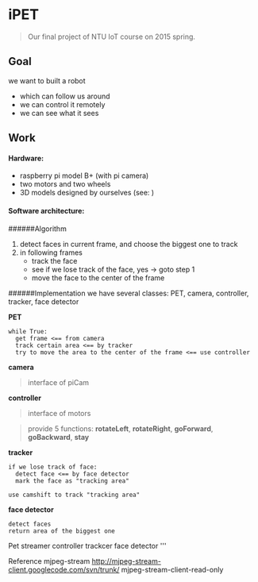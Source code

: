 # iPET 
> Our final project of NTU IoT course on 2015 spring.

## Goal
we want to built a robot
- which can follow us around
- we can control it remotely
- we can see what it sees

## Work
#### Hardware:
- raspberry pi model B+ (with pi camera)
- two motors and two wheels
- 3D models designed by ourselves (see:  )

#### Software architecture:
######Algorithm
1. detect faces in current frame, and choose the biggest one to track
2. in following frames
   - track the face
   - see if we lose track of the face, yes -> goto step 1
   - move the face to the center of the frame

######Implementation
we have several classes: PET, camera, controller, tracker, face detector

**PET**
```
while True:
  get frame <== from camera
  track certain area <== by tracker
  try to move the area to the center of the frame <== use controller
```
**camera**
> interface of piCam

**controller**
> interface of motors

> provide 5 functions: **rotateLeft**, **rotateRight**, **goForward**, **goBackward**, **stay**

**tracker**
```
if we lose track of face:
  detect face <== by face detector
  mark the face as "tracking area"

use camshift to track "tracking area"
```
**face detector**
```
detect faces
return area of the biggest one
```



  Pet
    streamer
    controller
    trackcer
      face detector
'''
  
Reference
  mjpeg-stream
  http://mjpeg-stream-client.googlecode.com/svn/trunk/ mjpeg-stream-client-read-only
  
